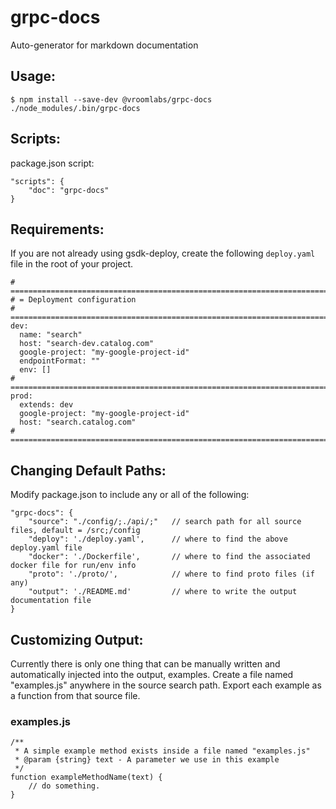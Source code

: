 # grpc-docs

Auto-generator for markdown documentation

## Usage:

    $ npm install --save-dev @vroomlabs/grpc-docs
    ./node_modules/.bin/grpc-docs

## Scripts:

package.json script:

    "scripts": {
        "doc": "grpc-docs"
    }

## Requirements:

If you are not already using gsdk-deploy, create the following `deploy.yaml` file in the root of your project.

    # =============================================================================
    # = Deployment configuration
    # =============================================================================
    dev:
      name: "search"
      host: "search-dev.catalog.com"
      google-project: "my-google-project-id"
      endpointFormat: ""
      env: []
    # =============================================================================
    prod:
      extends: dev
      google-project: "my-google-project-id"
      host: "search.catalog.com"
    # =============================================================================

## Changing Default Paths:

Modify package.json to include any or all of the following:

    "grpc-docs": {
        "source": "./config/;./api/;"   // search path for all source files, default = /src;/config
        "deploy": './deploy.yaml',      // where to find the above deploy.yaml file
        "docker": './Dockerfile',       // where to find the associated docker file for run/env info
        "proto": './proto/',            // where to find proto files (if any)
        "output": './README.md'         // where to write the output documentation file
    }

## Customizing Output:

Currently there is only one thing that can be manually written and automatically injected into the output, examples. Create a file named "examples.js" anywhere in the source search path. Export each example as a function from that source file.

### examples.js
    /**
     * A simple example method exists inside a file named "examples.js"
     * @param {string} text - A parameter we use in this example
     */
    function exampleMethodName(text) {
        // do something.
    }


